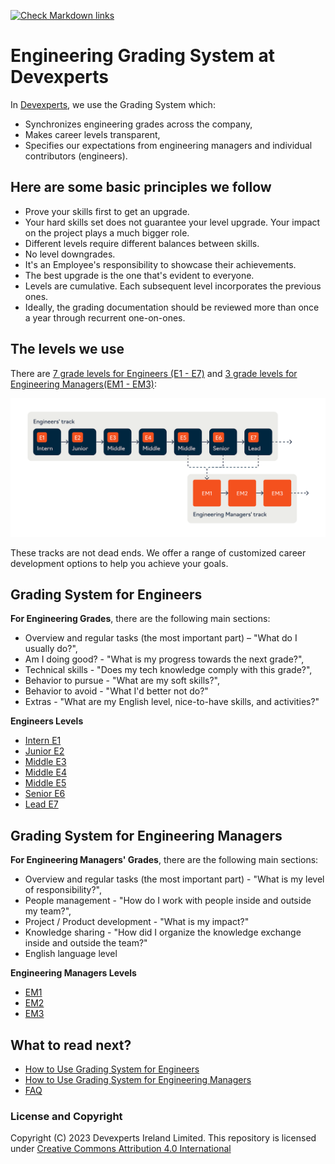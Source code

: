 [![Check Markdown links](https://github.com/devexperts/grading-system/actions/workflows/action.yml/badge.svg)](https://github.com/devexperts/grading-system/actions/workflows/action.yml)

# Engineering Grading System at Devexperts

In [Devexperts](https://devexperts.com/), we use the Grading System which:

- Synchronizes engineering grades across the company,
- Makes career levels transparent,
- Specifies our expectations from engineering managers and individual contributors (engineers).


## Here are some basic principles we follow

- Prove your skills first to get an upgrade.
- Your hard skills set does not guarantee your level upgrade. Your impact on the project plays a much bigger role.
- Different levels require different balances between skills.
- No level downgrades.
- It's an Employee's responsibility to showcase their achievements.
- The best upgrade is the one that's evident to everyone.
- Levels are cumulative. Each subsequent level incorporates the previous ones.
- Ideally, the grading documentation should be reviewed more than once a year through recurrent one-on-ones.

## The levels we use

There are [7 grade levels for Engineers (E1 - E7)](Levels_Engineers/) and [3 grade levels for Engineering Managers(EM1 - EM3)](Levels_Engineering_Managers/):

 ![Grading System](img/Grades%20System.jpg)

These tracks are not dead ends. We offer a range of customized career development options to help you achieve your goals.

## Grading System for Engineers

**For Engineering Grades**, there are the following main sections:
- Overview and regular tasks (the most important part) – "What do I usually do?",
- Am I doing good? - "What is my progress towards the next grade?",
- Technical skills - "Does my tech knowledge comply with this grade?",
- Behavior to pursue - "What are my soft skills?",
- Behavior to avoid -  "What I'd better not do?"
- Extras - "What are my English level, nice-to-have skills, and activities?"
  
**Engineers Levels**
- [Intern E1](Levels_Engineers/E1%20Intern.md)
- [Junior E2](Levels_Engineers/E2%20Junior.md)
- [Middle E3](Levels_Engineers/E3%20Middle.md)
- [Middle E4](Levels_Engineers/E4%20Middle.md)
- [Middle E5](Levels_Engineers/E5%20Middle.md)
- [Senior E6](Levels_Engineers/E6%20Senior.md)
- [Lead E7](Levels_Engineers/E7%20Lead.md)
  
## Grading System for Engineering Managers

**For Engineering Managers' Grades**, there are the following main sections:
- Overview and regular tasks (the most important part) - "What is my level of responsibility?",
- People management - "How do I work with people inside and outside my team?",
- Project / Product development - "What is my impact?"
- Knowledge sharing - "How did I organize the knowledge exchange inside and outside the team?"
- English language level 
  
**Engineering Managers Levels**
- [EM1](Levels_Engineering_Managers/EM1.md)
- [EM2](Levels_Engineering_Managers/EM2.md)
- [EM3](Levels_Engineering_Managers/EM3.md)

## What to read next?

- [How to Use Grading System for Engineers](Levels_Engineers/How%20to%20use%20Grading%20System.md) 
- [How to Use Grading System for Engineering Managers](Levels_Engineering_Managers/How%20to%20use%20Grading%20System%20EM.md) 
- [FAQ](FAQ.md)

 
### License and Copyright
Copyright (C) 2023 Devexperts Ireland Limited.
This repository is licensed under [Creative Commons Attribution 4.0 International](LICENSE)
